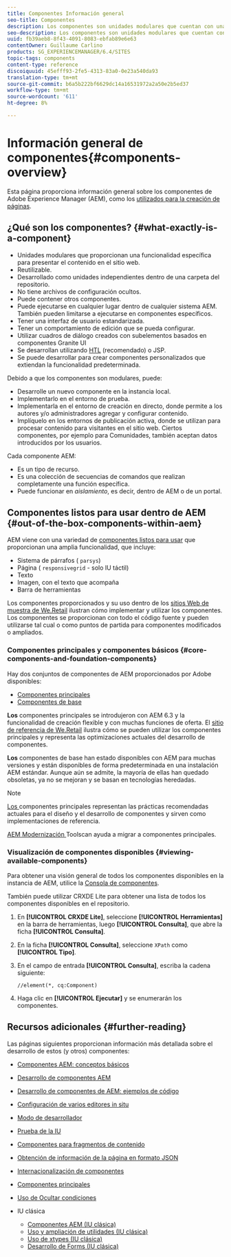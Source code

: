 ```yaml
---
title: Componentes Información general
seo-title: Componentes
description: Los componentes son unidades modulares que cuentan con una funcionalidad específica para presentar el contenido en el sitio web
seo-description: Los componentes son unidades modulares que cuentan con una funcionalidad específica para presentar el contenido en el sitio web
uuid: fb39aeb8-8f43-4091-8083-ebfab89e6e63
contentOwner: Guillaume Carlino
products: SG_EXPERIENCEMANAGER/6.4/SITES
topic-tags: components
content-type: reference
discoiquuid: 45efff93-2fe5-4313-83a0-0e23a540da93
translation-type: tm+mt
source-git-commit: b6a5b222bf6629dc14a16531972a2a50e2b5ed37
workflow-type: tm+mt
source-wordcount: '611'
ht-degree: 8%

---
```



# Información general de componentes{#components-overview}

Esta página proporciona información general sobre los componentes de Adobe Experience Manager (AEM), como los [utilizados para la creación de páginas](/help/sites-authoring/default-components-foundation.md).

## ¿Qué son los componentes? {#what-exactly-is-a-component}

* Unidades modulares que proporcionan una funcionalidad específica para presentar el contenido en el sitio web.
* Reutilizable.
* Desarrollado como unidades independientes dentro de una carpeta del repositorio.
* No tiene archivos de configuración ocultos.
* Puede contener otros componentes.
* Puede ejecutarse en cualquier lugar dentro de cualquier sistema AEM. También pueden limitarse a ejecutarse en componentes específicos.
* Tener una interfaz de usuario estandarizada.
* Tener un comportamiento de edición que se pueda configurar.
* Utilizar cuadros de diálogo creados con subelementos basados en componentes Granite UI
* Se desarrollan utilizando [HTL](https://helpx.adobe.com/experience-manager/htl/user-guide.html) (recomendado) o JSP.
* Se puede desarrollar para crear componentes personalizados que extiendan la funcionalidad predeterminada.

Debido a que los componentes son modulares, puede:

* Desarrolle un nuevo componente en la instancia local.
* Implementarlo en el entorno de prueba.
* Implementarla en el entorno de creación en directo, donde permite a los autores y/o administradores agregar y configurar contenido.
* Implíquelo en los entornos de publicación activa, donde se utilizan para procesar contenido para visitantes en el sitio web. Ciertos componentes, por ejemplo para Comunidades, también aceptan datos introducidos por los usuarios.

Cada componente AEM:

* Es un tipo de recurso.
* Es una colección de secuencias de comandos que realizan completamente una función específica.
* Puede funcionar en *aislamiento*, es decir, dentro de AEM o de un portal.

## Componentes listos para usar dentro de AEM {#out-of-the-box-components-within-aem}

AEM viene con una variedad de [componentes listos para usar](/help/sites-authoring/default-components.md) que proporcionan una amplia funcionalidad, que incluye:

* Sistema de párrafos ( `parsys`)
* Página ( `responsivegrid` - solo IU táctil)
* Texto
* Imagen, con el texto que acompaña
* Barra de herramientas

Los componentes proporcionados y su uso dentro de los [sitios Web de muestra de We.Retail](/help/sites-developing/we-retail.md) ilustran cómo implementar y utilizar los componentes. Los componentes se proporcionan con todo el código fuente y pueden utilizarse tal cual o como puntos de partida para componentes modificados o ampliados.

### Componentes principales y componentes básicos {#core-components-and-foundation-components}

Hay dos conjuntos de componentes de AEM proporcionados por Adobe disponibles:

* [Componentes principales](https://docs.adobe.com/content/help/es-ES/experience-manager-core-components/using/introduction.html)
* [Componentes de base](/help/sites-authoring/default-components-foundation.md)

**Los** componentes principales se introdujeron con AEM 6.3 y la funcionalidad de creación flexible y con muchas funciones de oferta. El [sitio de referencia de We.Retail](/help/sites-developing/we-retail.md) ilustra cómo se pueden utilizar los componentes principales y representa las optimizaciones actuales del desarrollo de componentes.

**Los** componentes de base han estado disponibles con AEM para muchas versiones y están disponibles de forma predeterminada en una instalación AEM estándar. Aunque aún se admite, la mayoría de ellas han quedado obsoletas, ya no se mejoran y se basan en tecnologías heredadas.

>[!NOTE]
>
>[Los ](https://docs.adobe.com/content/help/en/experience-manager-core-components/using/introduction.html) componentes principales representan las prácticas recomendadas actuales para el diseño y el desarrollo de componentes y sirven como implementaciones de referencia.
>
>[AEM Modernización ](modernization-tools.md) Toolscan ayuda a migrar a componentes principales.

### Visualización de componentes disponibles {#viewing-available-components}

Para obtener una visión general de todos los componentes disponibles en la instancia de AEM, utilice la [Consola de componentes](/help/sites-authoring/default-components-console.md).

También puede utilizar CRXDE Lite para obtener una lista de todos los componentes disponibles en el repositorio.

1. En **[!UICONTROL CRXDE Lite]**, seleccione **[!UICONTROL Herramientas]** en la barra de herramientas, luego **[!UICONTROL Consulta]**, que abre la ficha **[!UICONTROL Consulta]**.

1. En la ficha **[!UICONTROL Consulta]**, seleccione `XPath` como **[!UICONTROL Tipo]**.

1. En el campo de entrada **[!UICONTROL Consulta]**, escriba la cadena siguiente:

   `//element(*, cq:Component)`

1. Haga clic en **[!UICONTROL Ejecutar]** y se enumerarán los componentes.

## Recursos adicionales {#further-reading}

Las páginas siguientes proporcionan información más detallada sobre el desarrollo de estos (y otros) componentes:

* [Componentes AEM: conceptos básicos](/help/sites-developing/components-basics.md)
* [Desarrollo de componentes AEM](/help/sites-developing/developing-components.md)
* [Desarrollo de componentes de AEM: ejemplos de código](/help/sites-developing/developing-components-samples.md)
* [Configuración de varios editores in situ](/help/sites-developing/multiple-inplace-editors.md)
* [Modo de desarrollador](/help/sites-developing/developer-mode.md)
* [Prueba de la IU](/help/sites-developing/hobbes.md)
* [Componentes para fragmentos de contenido](/help/sites-developing/components-content-fragments.md)
* [Obtención de información de la página en formato JSON](/help/sites-developing/pageinfo.md)
* [Internacionalización de componentes](/help/sites-developing/i18n.md)
* [Componentes principales](https://docs.adobe.com/content/help/en/experience-manager-core-components/using/introduction.html)
* [Uso de Ocultar condiciones](/help/sites-developing/hide-conditions.md)
* IU clásica

   * [Componentes AEM (IU clásica)](/help/sites-developing/developing-components-classic.md)
   * [Uso y ampliación de utilidades (IU clásica)](/help/sites-developing/widgets.md)
   * [Uso de xtypes (IU clásica)](/help/sites-developing/xtypes.md)
   * [Desarrollo de Forms (IU clásica)](/help/sites-developing/developing-forms.md)


